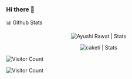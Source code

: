 <!--
 * @Author: your name
 * @Date: 2020-11-24 16:44:57
 * @LastEditTime: 2020-11-24 16:52:51
 * @LastEditors: Please set LastEditors
 * @Description: In User Settings Edit
 * @FilePath: \caketi\README.md
-->
### Hi there 👋

<!--
**caketi/caketi** is a ✨ _special_ ✨ repository because its `README.md` (this file) appears on your GitHub profile.

Here are some ideas to get you started:

- 🔭 I’m currently working on ...
- 🌱 I’m currently learning ...
- 👯 I’m looking to collaborate on ...
- 🤔 I’m looking for help with ...
- 💬 Ask me about ...
- 📫 How to reach me: ...
- 😄 Pronouns: ...
- ⚡ Fun fact: ...
-->
<summary>📊 Github Stats</summary>

<p align="center"> <img src="https://github-readme-stats.vercel.app/api?username=ayushi7rawat&show_icons=true&theme=gotham" alt="Ayushi Rawat | Stats" />
<p align="center"> <img src="https://github-readme-stats.vercel.app/api?username=caketi&show_icons=true&theme=gotham"
alt="caketi | Stats" />



 ![Visitor Count](https://profile-counter.glitch.me/{ayushi7rawat}/count.svg)
 

 ![Visitor Count](https://profile-counter.glitch.me/{caketi}/count.svg)